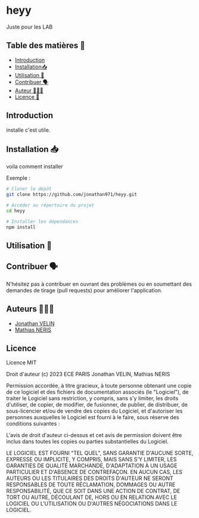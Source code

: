 # heyy
Juste pour les LAB

## Table des matières 🧾

- [Introduction](#introduction)
- [Installation📥](#installation-📥)
- [Utilisation 📲](#utilisation-📲)
- [Contribuer 🗣️](#contribuer-🗣️)
- [Auteur 👨🏽‍💻](#auteurs-👨🏽‍💻)
- [Licence 📃](#licence)

## Introduction

installe c'est utile.

## Installation 📥

voila comment installer

Exemple :

```bash
# Cloner le dépôt
git clone https://github.com/jonathan971/heyy.git

# Accéder au répertoire du projet
cd heyy

# Installer les dépendances
npm install
```
## Utilisation 📲

## Contribuer 🗣️

N'hésitez pas à contribuer en ouvrant des problèmes ou en soumettant des demandes de tirage (pull requests) pour améliorer l'application.

## Auteurs 👨🏽‍💻

- [Jonathan VELIN](https://github.com/jonathan971)
- [Mathias NERIS](https://github.com/M5-ux)

## Licence 

Licence MIT

Droit d'auteur (c) 2023 ECE PARIS Jonathan VELIN, Mathias NERIS

Permission accordée, à titre gracieux, à toute personne obtenant une copie de ce logiciel et des fichiers de documentation associés (le "Logiciel"), de traiter le Logiciel sans restriction, y compris, sans s'y limiter, les droits d'utiliser, de copier, de modifier, de fusionner, de publier, de distribuer, de sous-licencier et/ou de vendre des copies du Logiciel, et d'autoriser les personnes auxquelles le Logiciel est fourni à le faire, sous réserve des conditions suivantes :

L'avis de droit d'auteur ci-dessus et cet avis de permission doivent être inclus dans toutes les copies ou parties substantielles du Logiciel.

LE LOGICIEL EST FOURNI "TEL QUEL", SANS GARANTIE D'AUCUNE SORTE, EXPRESSE OU IMPLICITE, Y COMPRIS, MAIS SANS S'Y LIMITER, LES GARANTIES DE QUALITÉ MARCHANDE, D'ADAPTATION À UN USAGE PARTICULIER ET D'ABSENCE DE CONTREFAÇON. EN AUCUN CAS, LES AUTEURS OU LES TITULAIRES DES DROITS D'AUTEUR NE SERONT RESPONSABLES DE TOUTE RÉCLAMATION, DOMMAGES OU AUTRE RESPONSABILITÉ, QUE CE SOIT DANS UNE ACTION DE CONTRAT, DE TORT OU AUTRE, DÉCOULANT DE, HORS OU EN RELATION AVEC LE LOGICIEL OU L'UTILISATION OU D'AUTRES NÉGOCIATIONS DANS LE LOGICIEL.
